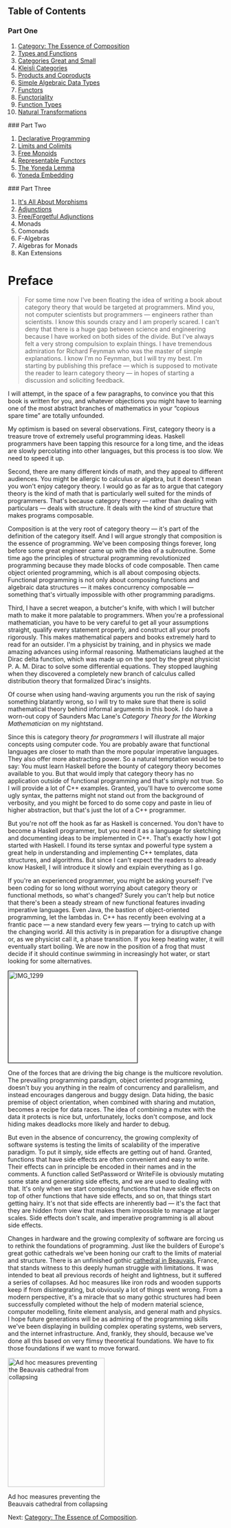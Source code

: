## Table of Contents

### Part One

<ol>
<li><a title="Category: The Essence of Composition" href="https://bartoszmilewski.com/2014/11/04/category-the-essence-of-composition/" target="_blank">Category: The Essence of Composition</a></li>
<li><a title="Types and Functions" href="https://bartoszmilewski.com/2014/11/24/types-and-functions/" target="_blank">Types and Functions</a></li>
<li><a title="Categories Great and Small" href="https://bartoszmilewski.com/2014/12/05/categories-great-and-small/" target="_blank">Categories Great and Small</a></li>
<li><a title="Kleisli Categories" href="https://bartoszmilewski.com/2014/12/23/kleisli-categories/" target="_blank">Kleisli Categories</a></li>
<li><a title="Products and Coproducts" href="https://bartoszmilewski.com/2015/01/07/products-and-coproducts/" target="_blank">Products and Coproducts</a></li>
<li><a title="Simple Algebraic Data Types" href="https://bartoszmilewski.com/2015/01/13/simple-algebraic-data-types/" target="_blank">Simple Algebraic Data Types</a></li>
<li><a title="Functors" href="https://bartoszmilewski.com/2015/01/20/functors/" target="_blank">Functors</a></li>
<li><a title="Functoriality" href="https://bartoszmilewski.com/2015/02/03/functoriality/" target="_blank">Functoriality</a></li>
<li><a title="Function Types" href="https://bartoszmilewski.com/2015/03/13/function-types/" target="_blank">Function Types</a></li>
<li><a title="Natural Transformations" href="https://bartoszmilewski.com/2015/04/07/natural-transformations/" target="_blank">Natural Transformations</a></li>
</ol>
### Part Two

<ol>
<li><a title="Category Theory and Declarative Programming" href="https://bartoszmilewski.com/2015/04/15/category-theory-and-declarative-programming/" target="_blank">Declarative Programming</a></li>
<li><a href="https://bartoszmilewski.com/2015/04/15/limits-and-colimits/" target="_blank">Limits and Colimits</a></li>
<li><a href="https://bartoszmilewski.com/2015/07/21/free-monoids/" target="_blank">Free Monoids</a></li>
<li><a href="https://bartoszmilewski.com/2015/07/29/representable-functors/" target="_blank">Representable Functors</a></li>
<li><a href="https://bartoszmilewski.com/2015/09/01/the-yoneda-lemma/" target="_blank">The Yoneda Lemma</a></li>
<li><a href="https://bartoszmilewski.com/2015/10/28/yoneda-embedding/" target="_blank">Yoneda Embedding</a></li>
</ol>
### Part Three

<ol>
<li><a href="https://bartoszmilewski.com/2015/11/17/its-all-about-morphisms/" target="_blank">It's All About Morphisms</a></li>
<li><a href="https://bartoszmilewski.com/2016/04/18/adjunctions/" target="_blank">Adjunctions</a></li>
<li><a href="https://bartoszmilewski.com/2016/06/15/freeforgetful-adjunctions/" target="_blank">Free/Forgetful Adjunctions</a></li>
<li>Monads</li>
<li>Comonads</li>
<li>F-Algebras</li>
<li>Algebras for Monads</li>
<li>Kan Extensions</li>
</ol>
<h1>Preface</h1>
<blockquote>For some time now I've been floating the idea of writing a book about category theory that would be targeted at programmers. Mind you, not computer scientists but programmers &#8212; engineers rather than scientists. I know this sounds crazy and I am properly scared. I can't deny that there is a huge gap between science and engineering because I have worked on both sides of the divide. But I've always felt a very strong compulsion to explain things. I have tremendous admiration for Richard Feynman who was the master of simple explanations. I know I'm no Feynman, but I will try my best. I'm starting by publishing this preface &#8212; which is supposed to motivate the reader to learn category theory &#8212; in hopes of starting a discussion and soliciting feedback.
</blockquote>
I will attempt, in the space of a few paragraphs, to convince you that this book is written for you, and whatever objections you might have to learning one of the most abstract branches of mathematics in your &#8220;copious spare time&#8221; are totally unfounded.

My optimism is based on several observations. First, category theory is a treasure trove of extremely useful programming ideas. Haskell programmers have been tapping this resource for a long time, and the ideas are slowly percolating into other languages, but this process is too slow. We need to speed it up.

Second, there are many different kinds of math, and they appeal to different audiences. You might be allergic to calculus or algebra, but it doesn't mean you won't enjoy category theory. I would go as far as to argue that category theory is the kind of math that is particularly well suited for the minds of programmers. That's because category theory &#8212; rather than dealing with particulars &#8212; deals with structure. It deals with the kind of structure that makes programs composable.

Composition is at the very root of category theory &#8212; it's part of the definition of the category itself. And I will argue strongly that composition is the essence of programming. We've been composing things forever, long before some great engineer came up with the idea of a subroutine. Some time ago the principles of structural programming revolutionized programming because they made blocks of code composable. Then came object oriented programming, which is all about composing objects. Functional programming is not only about composing functions and algebraic data structures &#8212; it makes concurrency composable &#8212; something that's virtually impossible with other programming paradigms.

Third, I have a secret weapon, a butcher's knife, with which I will butcher math to make it more palatable to programmers. When you're a professional mathematician, you have to be very careful to get all your assumptions straight, qualify every statement properly, and construct all your proofs rigorously. This makes mathematical papers and books extremely hard to read for an outsider. I'm a physicist by training, and in physics we made amazing advances using informal reasoning. Mathematicians laughed at the Dirac delta function, which was made up on the spot by the great physicist P. A. M. Dirac to solve some differential equations. They stopped laughing when they discovered a completely new branch of calculus called distribution theory that formalized Dirac's insights.

Of course when using hand-waving arguments you run the risk of saying something blatantly wrong, so I will try to make sure that there is solid mathematical theory behind informal arguments in this book. I do have a worn-out copy of Saunders Mac Lane's *Category Theory for the Working Mathematician* on my nightstand.

Since this is category theory *for programmers* I will illustrate all major concepts using computer code. You are probably aware that functional languages are closer to math than the more popular imperative languages. They also offer more abstracting power. So a natural temptation would be to say: You must learn Haskell before the bounty of category theory becomes available to you. But that would imply that category theory has no application outside of functional programming and that's simply not true. So I will provide a lot of C++ examples. Granted, you'll have to overcome some ugly syntax, the patterns might not stand out from the background of verbosity, and you might be forced to do some copy and paste in lieu of higher abstraction, but that's just the lot of a C++ programmer.

But you're not off the hook as far as Haskell is concerned. You don't have to become a Haskell programmer, but you need it as a language for sketching and documenting ideas to be implemented in C++. That's exactly how I got started with Haskell. I found its terse syntax and powerful type system a great help in understanding and implementing C++ templates, data structures, and algorithms. But since I can't expect the readers to already know Haskell, I will introduce it slowly and explain everything as I go.

If you're an experienced programmer, you might be asking yourself: I've been coding for so long without worrying about category theory or functional methods, so what's changed? Surely you can't help but notice that there's been a steady stream of new functional features invading imperative languages. Even Java, the bastion of object-oriented programming, let the lambdas in. C++ has recently been evolving at a frantic pace &#8212; a new standard every few years &#8212; trying to catch up with the changing world. All this activity is in preparation for a disruptive change or, as we physicist call it, a phase transition. If you keep heating water, it will eventually start boiling. We are now in the position of a frog that must decide if it should continue swimming in increasingly hot water, or start looking for some alternatives.

<a href="https://bartoszmilewski.files.wordpress.com/2014/10/img_1299.jpg"><img class="aligncenter wp-image-3468 size-medium" style="border:1px solid #000000;" src="https://bartoszmilewski.files.wordpress.com/2014/10/img_1299.jpg?w=300&#038;h=213" alt="IMG_1299" width="300" height="213" /></a>

One of the forces that are driving the big change is the multicore revolution. The prevailing programming paradigm, object oriented programming, doesn't buy you anything in the realm of concurrency and parallelism, and instead encourages dangerous and buggy design. Data hiding, the basic premise of object orientation, when combined with sharing and mutation, becomes a recipe for data races. The idea of combining a mutex with the data it protects is nice but, unfortunately, locks don't compose, and lock hiding makes deadlocks more likely and harder to debug.

But even in the absence of concurrency, the growing complexity of software systems is testing the limits of scalability of the imperative paradigm. To put it simply, side effects are getting out of hand. Granted, functions that have side effects are often convenient and easy to write. Their effects can in principle be encoded in their names and in the comments. A function called SetPassword or WriteFile is obviously mutating some state and generating side effects, and we are used to dealing with that. It's only when we start composing functions that have side effects on top of other functions that have side effects, and so on, that things start getting hairy. It's not that side effects are inherently bad &#8212; it's the fact that they are hidden from view that makes them impossible to manage at larger scales. Side effects don't scale, and imperative programming is all about side effects.

Changes in hardware and the growing complexity of software are forcing us to rethink the foundations of programming. Just like the builders of Europe's great gothic cathedrals we've been honing our craft to the limits of material and structure. There is an unfinished gothic <a href="http://en.wikipedia.org/wiki/Beauvais_Cathedral" target="_blank">cathedral in Beauvais</a>, France, that stands witness to this deeply human struggle with limitations. It was intended to beat all previous records of height and lightness, but it suffered a series of collapses. Ad hoc measures like iron rods and wooden supports keep if from disintegrating, but obviously a lot of things went wrong. From a modern perspective, it's a miracle that so many gothic structures had been successfully completed without the help of modern material science, computer modelling, finite element analysis, and general math and physics. I hope future generations will be as admiring of the programming skills we've been displaying in building complex operating systems, web servers, and the internet infrastructure. And, frankly, they should, because we've done all this based on very flimsy theoretical foundations. We have to fix those foundations if we want to move forward.

<div data-shortcode="caption" id="attachment_3472" style="width: 235px" class="wp-caption aligncenter"><a href="https://bartoszmilewski.files.wordpress.com/2014/10/beauvais_interior_supports.jpg"><img class="size-medium wp-image-3472" src="https://bartoszmilewski.files.wordpress.com/2014/10/beauvais_interior_supports.jpg?w=225&#038;h=300" alt="Ad hoc measures preventing the Beauvais cathedral from collapsing" width="225" height="300" /></a><p class="wp-caption-text">Ad hoc measures preventing the Beauvais cathedral from collapsing
</div>
Next: <a href="https://bartoszmilewski.com/2014/11/04/category-the-essence-of-composition/">Category: The Essence of Composition</a>.



